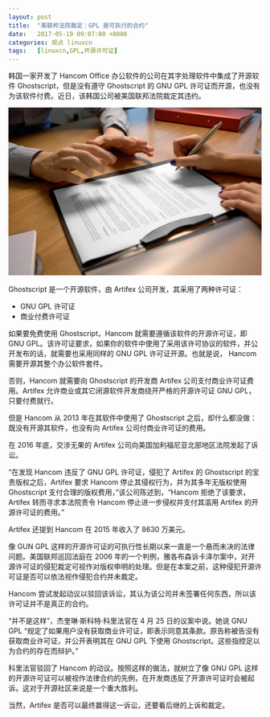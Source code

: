 ```yaml
---
layout: post
title:	"美联邦法院裁定：GPL 是可执行的合约"
date:	2017-05-19 09:07:00 +0800 
categories:	观点 linuxcn 
tags:	[linuxcn,GPL,开源许可证]
---
```



韩国一家开发了 Hancom Office 办公软件的公司在其字处理软件中集成了开源软件 Ghostscript，但是没有遵守 Ghostscript 的 GNU GPL 许可证而开源，也没有为该软件付费。近日，该韩国公司被美国联邦法院裁定其违约。


![](/Asserts/Images/album/201705/19/001121wunv51nt0bou0ono.jpg)


Ghostscript 是一个开源软件，由 Artifex 公司开发，其采用了两种许可证：


* GNU GPL 许可证
* 商业付费许可证


如果要免费使用 Ghostscript，Hancom 就需要遵循该软件的开源许可证，即 GNU GPL。该许可证要求，如果你的软件中使用了采用该许可协议的软件，并公开发布的话，就需要也采用同样的 GNU GPL 许可证开源。也就是说， Hancom 需要开源其整个办公软件套件。


否则，Hancom 就需要向 Ghostscript 的开发商 Artifex 公司支付商业许可证费用。Artifex 允许商业或其它闭源软件开发商绕开严格的开源许可证 GNU GPL，只要付费就行。


但是 Hancom 从 2013 年在其软件中使用了 Ghostscript 之后，却什么都没做：既没有开源其软件，也没有向 Artifex 公司付商业许可证的费用。


在 2016 年底，交涉无果的 Artifex 公司向美国加利福尼亚北部地区法院发起了诉讼。


“在发现 Hancom 违反了 GNU GPL 许可证，侵犯了 Artifex 的 Ghostscript 的宝贵版权之后，Artifex 要求 Hancom 停止其侵权行为，并为其多年无版权使用 Ghostscript 支付合理的版权费用，”该公司陈述到，“Hancom 拒绝了该要求，Artifex 转而寻求本法院责令 Hancom 停止进一步侵权并支付其滥用 Artifex 的开源许可证的费用。”


 


Artifex 还提到 Hancom 在 2015 年收入了 8630 万美元。


像 GUN GPL 这样的开源许可证的可执行性长期以来一直是一个悬而未决的法律问题。美国联邦巡回法庭在 2006 年的一个判例，雅各布森诉卡泽尔案中，对开源许可证的侵犯裁定可视作对版权申明的处理。但是在本案之前，这种侵犯开源许可证是否可以依法视作侵犯合约并未裁定。


Hancom 尝试发起动议以驳回该诉讼，其认为该公司并未签署任何东西，所以该许可证并不是真正的合约。


“并不是这样”，杰奎琳·斯科特·科里法官在 4 月 25 日的议案中说。她说 GNU GPL “规定了如果用户没有获取商业许可证，即表示同意其条款。原告称被告没有获取商业许可证，并公开表明其在 GNU GPL 下使用 Ghostscript。这些指控足以为合约的存在而辩护。”


科里法官驳回了 Hancom 的动议。按照这样的做法，就树立了像 GNU GPL 这样的开源许可证可以被视作法律合约的先例，在开发商违反了开源许可证时会被起诉。这对于开源社区来说是一个重大胜利。


当然，Artifex 是否可以最终赢得这一诉讼，还要看后继的上诉和裁定。

